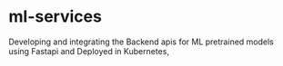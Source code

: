 # ml-services
Developing and integrating the Backend apis for ML pretrained models using Fastapi and Deployed in Kubernetes,
